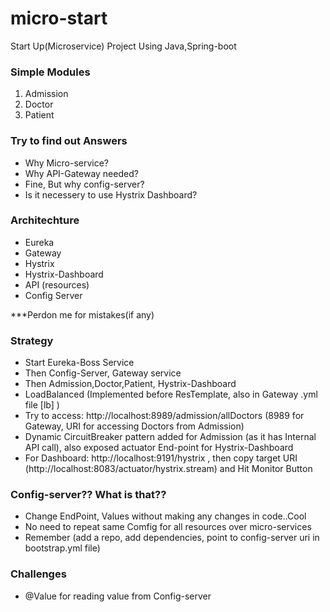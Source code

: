 # micro-start
Start Up(Microservice) Project Using Java,Spring-boot


### Simple Modules

1) Admission
2) Doctor
3) Patient

### Try to find out Answers
* Why Micro-service?
* Why API-Gateway needed?
* Fine, But why config-server?
* Is it necessery to use Hystrix Dashboard?

### Architechture

* Eureka
* Gateway
* Hystrix
* Hystrix-Dashboard
* API (resources)
* Config Server


***Perdon me for mistakes(if any)

### Strategy
* Start Eureka-Boss Service
* Then Config-Server, Gateway service
* Then Admission,Doctor,Patient, Hystrix-Dashboard
* LoadBalanced (Implemented before ResTemplate, also in Gateway .yml file [lb] )
* Try to access:  http://localhost:8989/admission/allDoctors (8989 for Gateway, URI for accessing Doctors from Admission)
* Dynamic CircuitBreaker pattern added for Admission (as it has Internal API call), also exposed actuator End-point for Hystrix-Dashboard
* For Dashboard: http://localhost:9191/hystrix , then copy target URI (http://localhost:8083/actuator/hystrix.stream) and Hit Monitor Button

### Config-server?? What is that??
* Change EndPoint, Values without making any changes in code..Cool
* No need to repeat same Comfig for all resources over micro-services
* Remember (add a repo, add dependencies, point to config-server uri in bootstrap.yml file)

### Challenges
* @Value for reading value from Config-server
